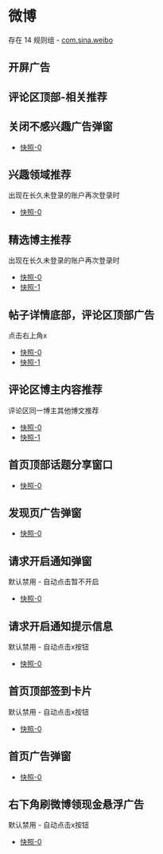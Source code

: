 # 微博

存在 14 规则组 - [com.sina.weibo](/src/apps/com.sina.weibo.ts)

## 开屏广告

## 评论区顶部-相关推荐

## 关闭不感兴趣广告弹窗

- [快照-0](https://gkd-kit.gitee.io/import/12672985)

## 兴趣领域推荐

出现在长久未登录的账户再次登录时

- [快照-0](https://gkd-kit.songe.li/import/12531405)

## 精选博主推荐

出现在长久未登录的账户再次登录时

- [快照-0](https://gkd-kit.songe.li/import/12531433)
- [快照-1](https://gkd-kit.songe.li/import/12531434)

## 帖子详情底部，评论区顶部广告

点击右上角x

- [快照-0](https://gkd-kit.gitee.io/import/12673043)
- [快照-1](https://gkd-kit.gitee.io/import/12673051)

## 评论区博主内容推荐

评论区同一博主其他博文推荐

- [快照-0](https://gkd-kit.gitee.io/import/12674511)
- [快照-1](https://gkd-kit.gitee.io/import/12674498)

## 首页顶部话题分享窗口

- [快照-0](https://gkd-kit.gitee.io/import/12705972)

## 发现页广告弹窗

- [快照-0](https://gkd-kit.gitee.io/import/12705974)

## 请求开启通知弹窗

默认禁用 - 自动点击暂不开启

- [快照-0](https://gkd-kit.gitee.io/import/12705979)

## 请求开启通知提示信息

默认禁用 - 自动点击x按钮

- [快照-0](https://gkd-kit.gitee.io/import/12705986)

## 首页顶部签到卡片

默认禁用 - 自动点击x按钮

- [快照-0](https://gkd-kit.songe.li/import/12749876)

## 首页广告弹窗

- [快照-0](https://gkd-kit.songe.li/import/12750090)

## 右下角刷微博领现金悬浮广告

默认禁用 - 自动点击x按钮

- [快照-0](https://gkd-kit.songe.li/import/12750118)

